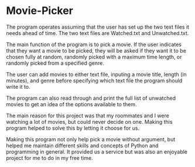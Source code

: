 # Movie-Picker
The program operates assuming that the user has set up the two text files it needs ahead of time. The two text files are Watched.txt and Unwatched.txt. 

The main function of the program is to pick a movie. If the user indicates that they want a movie to be picked, they will be asked if they want it to be chosen fully at 
random, randomly picked with a maximum time length, or randomly picked from a specified genre.

The user can add movies to either text file, inputing a movie title, length (in minutes), and genre before specifying which
text file the program should write it to. 

The program can also read through and print the full list of unwatched movies to get an idea of the options available to them. 

The main reason for this project was that my roommates and I were watching a lot of movies, but could never decide on one. 
Making this program helped to solve this by letting it choose for us.

Making this program not only help pick a movie without argument, but helped me maintain different skills and concepts of Python and programming in general. It 
provided us a service but was also an enjoyable project for me to do in my free time.

